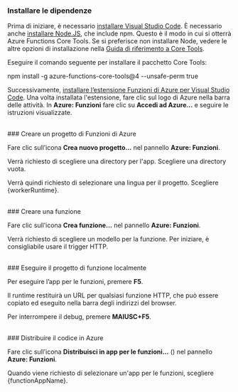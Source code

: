 ### <a name="install-dependencies"></a>Installare le dipendenze

Prima di iniziare, è necessario <a href="https://go.microsoft.com/fwlink/?linkid=2016593" target="_blank">installare Visual Studio Code</a>. È necessario anche <a href="https://go.microsoft.com/fwlink/?linkid=2016195" target="_blank">installare Node.JS</a>, che include npm. Questo è il modo in cui si otterrà Azure Functions Core Tools. Se si preferisce non installare Node, vedere le altre opzioni di installazione nella <a href="https://go.microsoft.com/fwlink/?linkid=2016192" target="_blank">Guida di riferimento a Core Tools</a>.

Eseguire il comando seguente per installare il pacchetto Core Tools:

<MarkdownHighlighter>npm install -g azure-functions-core-tools@4 --unsafe-perm true</MarkdownHighlighter>

Successivamente, <a href="https://go.microsoft.com/fwlink/?linkid=2016800" target="_blank">installare l’estensione Funzioni di Azure per Visual Studio Code</a>. Una volta installata l'estensione, fare clic sul logo di Azure nella barra delle attività. In **Azure: Funzioni** fare clic su **Accedi ad Azure…** e seguire le istruzioni visualizzate.

<br/>
### <a name="create-an-azure-functions-project"></a>Creare un progetto di Funzioni di Azure

Fare clic sull’icona **Crea nuovo progetto…** nel pannello **Azure: Funzioni**.

Verrà richiesto di scegliere una directory per l'app. Scegliere una directory vuota.

Verrà quindi richiesto di selezionare una lingua per il progetto. Scegliere {workerRuntime}.

<br/>
### <a name="create-a-function"></a>Creare una funzione

Fare clic sull’icona **Crea funzione…** nel pannello **Azure: Funzioni**.

Verrà richiesto di scegliere un modello per la funzione. Per iniziare, è consigliabile usare il trigger HTTP.

<br/>
### <a name="run-your-function-project-locally"></a>Eseguire il progetto di funzione localmente

Per eseguire l’app per le funzioni, premere **F5**.

Il runtime restituirà un URL per qualsiasi funzione HTTP, che può essere copiato ed eseguito nella barra degli indirizzi del browser.

Per interrompere il debug, premere **MAIUSC+F5**.

<br/>
### <a name="deploy-your-code-to-azure"></a>Distribuire il codice in Azure

Fare clic sull’icona **Distribuisci in app per le funzioni…** (<ChevronUp/>) nel pannello **Azure: Funzioni**.

Quando viene richiesto di selezionare un'app per le funzioni, scegliere {functionAppName}.
